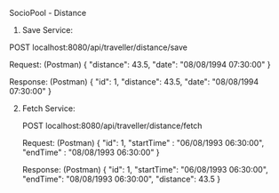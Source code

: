 SocioPool - Distance

1. Save Service: 

  POST
  localhost:8080/api/traveller/distance/save

  Request: (Postman)
  {
    "distance": 43.5,
    "date": "08/08/1994 07:30:00"
  }
  
  Response: (Postman)
  {
    "id": 1,
    "distance": 43.5,
    "date": "08/08/1994 07:30:00"
  }
  
  
 2. Fetch Service: 
 
    POST
    localhost:8080/api/traveller/distance/fetch
 
    Request: (Postman)
    {
      "id": 1,
      "startTime" : "06/08/1993 06:30:00",
      "endTime" : "08/08/1993 06:30:00"
    }
    
    Response: (Postman)
    {
    "id": 1,
    "startTime": "06/08/1993 06:30:00",
    "endTime": "08/08/1993 06:30:00",
    "distance": 43.5
    }



    

